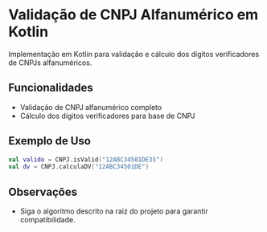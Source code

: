 # Validação de CNPJ Alfanumérico em Kotlin

Implementação em Kotlin para validação e cálculo dos dígitos verificadores de CNPJs alfanuméricos.

## Funcionalidades

- Validação de CNPJ alfanumérico completo
- Cálculo dos dígitos verificadores para base de CNPJ

## Exemplo de Uso

```kotlin
val valido = CNPJ.isValid("12ABC34501DE35")
val dv = CNPJ.calculaDV("12ABC34501DE")
```

## Observações

- Siga o algoritmo descrito na raiz do projeto para garantir compatibilidade.
